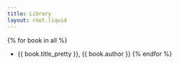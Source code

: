 ```yaml
---
title: Library
layout: root.liquid
---
```


{% for book in all %}
- {{ book.title_pretty }}, {{ book.author }}
{% endfor %}